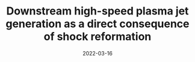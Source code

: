 ---
title: "Downstream high-speed plasma jet generation as a direct consequence of shock reformation"
collection: talks
type: "(<b>Seminar</b>) Oral presentation"
permalink: /talks/2022-03-16-talk-IRF-Uppsala
venue: "IRF Uppsala Seminars"
date: 2022-03-16
location: "Online, Virtual"
paperurl: "/files/seminars/2022/jets-reformation-irf-uppsala_talk.pdf"
ppt: "/files/seminars/2022/jets-reformation-irf-uppsala_talk.pptx"
---